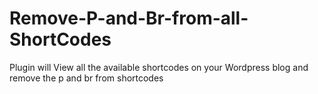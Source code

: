 # Remove-P-and-Br-from-all-ShortCodes
Plugin will View all the available shortcodes on your Wordpress blog and remove the p and br from shortcodes
